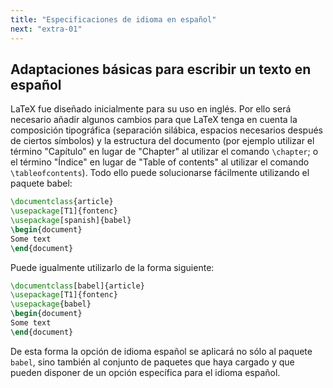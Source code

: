 ```yaml
---
title: "Especificaciones de idioma en español"
next: "extra-01"
---
```


## Adaptaciones básicas para escribir un texto en español

LaTeX fue diseñado inicialmente para su uso en inglés. Por ello será
necesario añadir algunos cambios para que LaTeX tenga en cuenta la composición
tipográfica (separación silábica, espacios necesarios después de ciertos
símbolos) y la estructura del documento (por ejemplo utilizar el término "Capítulo"
en lugar de "Chapter" al utilizar el comando `\chapter`; o el término "Índice" en lugar
de "Table of contents" al utilizar el comando `\tableofcontents`).
Todo ello puede solucionarse fácilmente utilizando el paquete babel:


```latex
\documentclass{article}
\usepackage[T1]{fontenc}
\usepackage[spanish]{babel}
\begin{document}
Some text
\end{document}
```

Puede igualmente utilizarlo de la forma siguiente:

```latex
\documentclass[babel]{article}
\usepackage[T1]{fontenc}
\usepackage{babel}
\begin{document}
Some text
\end{document}
```

De esta forma la opción de idioma español se aplicará no sólo al paquete `babel`,
sino también al conjunto de paquetes que haya cargado y que pueden disponer
de un opción específica para el idioma español. 

